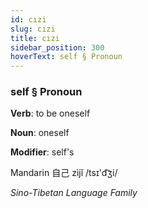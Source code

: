 ```yaml
---
id: cızi
slug: cızi
title: cızi
sidebar_position: 300
hoverText: self § Pronoun
---
```


### self § Pronoun

**Verb**: to be oneself

**Noun**: oneself

**Modifier**: self's

Mandarin 自己 zìjǐ /tsɪ'd͡ʒi/

*Sino-Tibetan Language Family*